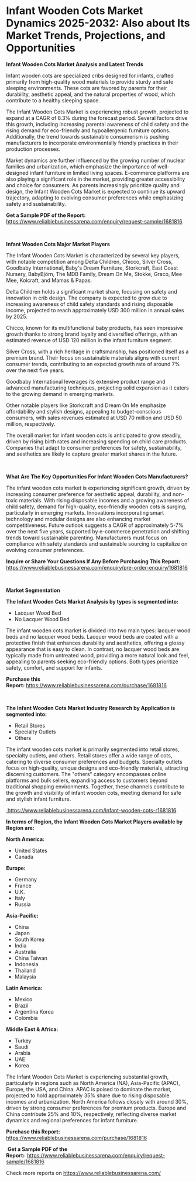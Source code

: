 <p><h1>Infant Wooden Cots Market Dynamics 2025-2032: Also about Its Market Trends, Projections, and Opportunities</h1></p><p><strong>Infant Wooden Cots Market Analysis and Latest Trends</strong></p>
<p><p>Infant wooden cots are specialized cribs designed for infants, crafted primarily from high-quality wood materials to provide sturdy and safe sleeping environments. These cots are favored by parents for their durability, aesthetic appeal, and the natural properties of wood, which contribute to a healthy sleeping space. </p><p>The Infant Wooden Cots Market is experiencing robust growth, projected to expand at a CAGR of 8.3% during the forecast period. Several factors drive this growth, including increasing parental awareness of child safety and the rising demand for eco-friendly and hypoallergenic furniture options. Additionally, the trend towards sustainable consumerism is pushing manufacturers to incorporate environmentally friendly practices in their production processes.</p><p>Market dynamics are further influenced by the growing number of nuclear families and urbanization, which emphasize the importance of well-designed infant furniture in limited living spaces. E-commerce platforms are also playing a significant role in the market, providing greater accessibility and choice for consumers. As parents increasingly prioritize quality and design, the Infant Wooden Cots Market is expected to continue its upward trajectory, adapting to evolving consumer preferences while emphasizing safety and sustainability.</p></p>
<p><strong>Get a Sample PDF of the Report:&nbsp;</strong> <a href="https://www.reliablebusinessarena.com/enquiry/request-sample/1681816?utm_campaign=2488&utm_medium=2&utm_source=Github&utm_content=ia&utm_term=24032025&utm_id=infant-wooden-cots">https://www.reliablebusinessarena.com/enquiry/request-sample/1681816</a></p>
<p>&nbsp;</p>
<p><strong>Infant Wooden Cots Major Market Players</strong></p>
<p><p>The Infant Wooden Cots Market is characterized by several key players, with notable competition among Delta Children, Chicco, Silver Cross, Goodbaby International, Baby's Dream Furniture, Storkcraft, East Coast Nursery, BabyBjörn, The MDB Family, Dream On Me, Stokke, Graco, Mee Mee, Kolcraft, and Mamas & Papas. </p><p>Delta Children holds a significant market share, focusing on safety and innovation in crib design. The company is expected to grow due to increasing awareness of child safety standards and rising disposable income, projected to reach approximately USD 300 million in annual sales by 2025.</p><p>Chicco, known for its multifunctional baby products, has seen impressive growth thanks to strong brand loyalty and diversified offerings, with an estimated revenue of USD 120 million in the infant furniture segment. </p><p>Silver Cross, with a rich heritage in craftsmanship, has positioned itself as a premium brand. Their focus on sustainable materials aligns with current consumer trends, contributing to an expected growth rate of around 7% over the next five years.</p><p>Goodbaby International leverages its extensive product range and advanced manufacturing techniques, projecting solid expansion as it caters to the growing demand in emerging markets. </p><p>Other notable players like Storkcraft and Dream On Me emphasize affordability and stylish designs, appealing to budget-conscious consumers, with sales revenues estimated at USD 70 million and USD 50 million, respectively.</p><p>The overall market for infant wooden cots is anticipated to grow steadily, driven by rising birth rates and increasing spending on child care products. Companies that adapt to consumer preferences for safety, sustainability, and aesthetics are likely to capture greater market shares in the future.</p></p>
<p>&nbsp;</p>
<p><strong>What Are The Key Opportunities For Infant Wooden Cots Manufacturers?</strong></p>
<p><p>The infant wooden cots market is experiencing significant growth, driven by increasing consumer preference for aesthetic appeal, durability, and non-toxic materials. With rising disposable incomes and a growing awareness of child safety, demand for high-quality, eco-friendly wooden cots is surging, particularly in emerging markets. Innovations incorporating smart technology and modular designs are also enhancing market competitiveness. Future outlook suggests a CAGR of approximately 5-7% over the next five years, supported by e-commerce penetration and shifting trends toward sustainable parenting. Manufacturers must focus on compliance with safety standards and sustainable sourcing to capitalize on evolving consumer preferences.</p></p>
<p><strong>Inquire or Share Your Questions If Any Before Purchasing This Report:</strong> <a href="https://www.reliablebusinessarena.com/enquiry/pre-order-enquiry/1681816?utm_campaign=2488&utm_medium=2&utm_source=Github&utm_content=ia&utm_term=24032025&utm_id=infant-wooden-cots">https://www.reliablebusinessarena.com/enquiry/pre-order-enquiry/1681816</a></p>
<p>&nbsp;</p>
<p><strong>Market Segmentation</strong></p>
<p><strong>The Infant Wooden Cots Market Analysis by types is segmented into:</strong></p>
<p><ul><li>Lacquer Wood Bed</li><li>No Lacquer Wood Bed</li></ul></p>
<p><p>The infant wooden cots market is divided into two main types: lacquer wood beds and no lacquer wood beds. Lacquer wood beds are coated with a protective finish that enhances durability and aesthetics, offering a glossy appearance that is easy to clean. In contrast, no lacquer wood beds are typically made from untreated wood, providing a more natural look and feel, appealing to parents seeking eco-friendly options. Both types prioritize safety, comfort, and support for infants.</p></p>
<p><strong>Purchase this Report:&nbsp;</strong><a href="https://www.reliablebusinessarena.com/purchase/1681816?utm_campaign=2488&utm_medium=2&utm_source=Github&utm_content=ia&utm_term=24032025&utm_id=infant-wooden-cots">https://www.reliablebusinessarena.com/purchase/1681816</a></p>
<p>&nbsp;</p>
<p><strong>The Infant Wooden Cots Market Industry Research by Application is segmented into:</strong></p>
<p><ul><li>Retail Stores</li><li>Specialty Outlets</li><li>Others</li></ul></p>
<p><p>The infant wooden cots market is primarily segmented into retail stores, specialty outlets, and others. Retail stores offer a wide range of cots, catering to diverse consumer preferences and budgets. Specialty outlets focus on high-quality, unique designs and eco-friendly materials, attracting discerning customers. The "others" category encompasses online platforms and bulk sellers, expanding access to customers beyond traditional shopping environments. Together, these channels contribute to the growth and visibility of infant wooden cots, meeting demand for safe and stylish infant furniture.</p></p>
<p><a href="https://www.reliablebusinessarena.com/infant-wooden-cots-r1681816?utm_campaign=2488&utm_medium=2&utm_source=Github&utm_content=ia&utm_term=24032025&utm_id=infant-wooden-cots">&nbsp;https://www.reliablebusinessarena.com/infant-wooden-cots-r1681816</a></p>
<p><strong>In terms of Region, the Infant Wooden Cots Market Players available by Region are:</strong></p>
<p>
    <p> <strong> North America: </strong>
        <ul>
            <li>United States</li>
            <li>Canada</li>
        </ul>
        </p> 
    <p> <strong> Europe: </strong>
        <ul>
            <li>Germany</li>
            <li>France</li>
            <li>U.K.</li>
            <li>Italy</li>
            <li>Russia</li>
        </ul>
        </p> 
    <p> <strong> Asia-Pacific: </strong>
        <ul>
            <li>China</li>
            <li>Japan</li>
            <li>South Korea</li>
            <li>India</li>
            <li>Australia</li>
            <li>China Taiwan</li>
            <li>Indonesia</li>
            <li>Thailand</li>
            <li>Malaysia</li>
        </ul>
        </p> 
    <p> <strong> Latin America: </strong>
        <ul>
            <li>Mexico</li>
            <li>Brazil</li>
            <li>Argentina Korea</li>
            <li>Colombia</li>
        </ul>
        </p> 
    <p> <strong> Middle East & Africa: </strong>
        <ul>
            <li>Turkey</li>
            <li>Saudi</li>
            <li>Arabia</li>
            <li>UAE</li>
            <li>Korea</li>
        </ul>
    </p>
    </p>
<p><p>The Infant Wooden Cots Market is experiencing substantial growth, particularly in regions such as North America (NA), Asia-Pacific (APAC), Europe, the USA, and China. APAC is poised to dominate the market, projected to hold approximately 35% share due to rising disposable incomes and urbanization. North America follows closely with around 30%, driven by strong consumer preferences for premium products. Europe and China contribute 25% and 10%, respectively, reflecting diverse market dynamics and regional preferences for infant furniture.</p></p>
<p><strong>Purchase this Report: </strong><a href="https://www.reliablebusinessarena.com/purchase/1681816?utm_campaign=2488&utm_medium=2&utm_source=Github&utm_content=ia&utm_term=24032025&utm_id=infant-wooden-cots">https://www.reliablebusinessarena.com/purchase/1681816</a></p>
<p>&nbsp;<strong>Get a Sample PDF of the Report:&nbsp;&nbsp;</strong><a href="https://www.reliablebusinessarena.com/enquiry/request-sample/1681816?utm_campaign=2488&utm_medium=2&utm_source=Github&utm_content=ia&utm_term=24032025&utm_id=infant-wooden-cots">https://www.reliablebusinessarena.com/enquiry/request-sample/1681816</a></p>
<p><strong></strong></p>
<p>Check more reports on <a href="https://www.reliablebusinessarena.com/?utm_campaign=2488&utm_medium=2&utm_source=Github&utm_content=ia&utm_term=24032025&utm_id=infant-wooden-cots">https://www.reliablebusinessarena.com/</a></p>